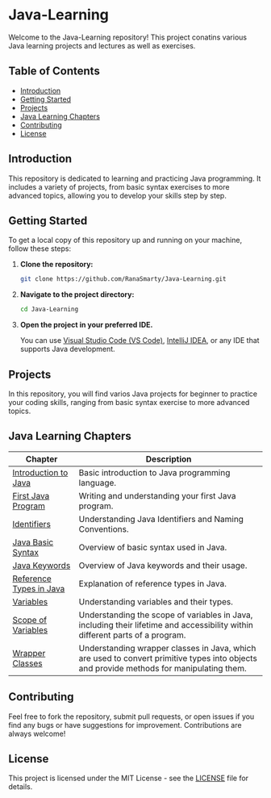 # Java-Learning

Welcome to the Java-Learning repository! This project conatins various Java learning projects and lectures as well as exercises.

## Table of Contents

- [Introduction](#introduction)
- [Getting Started](#getting-started)
- [Projects](#projects)
- [Java Learning Chapters](#java-learning-chapters)
- [Contributing](#contributing)
- [License](#license)

## Introduction

This repository is dedicated to learning and practicing Java programming. It includes a variety of projects, from basic syntax exercises to more advanced topics, allowing you to develop your skills step by step.

## Getting Started

To get a local copy of this repository up and running on your machine, follow these steps:

1. **Clone the repository:**

    ```bash
    git clone https://github.com/RanaSmarty/Java-Learning.git
    ```
2. **Navigate to the project directory:**

    ```bash
    cd Java-Learning
    ```

3. **Open the project in your preferred IDE.**
    
    You can use [Visual Studio Code (VS Code)](https://code.visualstudio.com/), [IntelliJ IDEA](https://www.jetbrains.com/idea/), or any IDE that supports Java development.

## Projects

In this repository, you will find varios Java projects for beginner to practice your coding skills, ranging from basic syntax exercise to more advanced topics.

## Java Learning Chapters

| **Chapter** | **Description** |
|-------------|-----------------|
| [Introduction to Java](https://github.com/RanaSmarty/Java-Learning/blob/main/Introduction%20to%20Java/README.md) | Basic introduction to Java programming language. |
| [First Java Program](https://github.com/RanaSmarty/Java-Learning/blob/main/Basics%20of%20Java/First%20Java%20Program/README.md) | Writing and understanding your first Java program. |
| [Identifiers](https://github.com/RanaSmarty/Java-Learning/blob/main/Basics%20of%20Java/Identifiers/README.md) | Understanding Java Identifiers and Naming Conventions. |
| [Java Basic Syntax](https://github.com/RanaSmarty/Java-Learning/blob/main/Basics%20of%20Java/Java%20Basic%20Syntax/README.md) | Overview of basic syntax used in Java. |
| [Java Keywords](https://github.com/RanaSmarty/Java-Learning/blob/main/Basics%20of%20Java/Java%20Keyword/README.md) | Overview of Java keywords and their usage. |
| [Reference Types in Java](https://github.com/RanaSmarty/Java-Learning/blob/main/Basics%20of%20Java/Reference%20Types%20in%20Java/README.md) | Explanation of reference types in Java. |
| [Variables](https://github.com/RanaSmarty/Java-Learning/blob/main/Basics%20of%20Java/Variables/README.md) | Understanding variables and their types. |
| [Scope of Variables](https://github.com/RanaSmarty/Java-Learning/tree/main/Basics%20of%20Java/Variables/Scope%20of%20Variables) | Understanding the scope of variables in Java, including their lifetime and accessibility within different parts of a program. |
| [Wrapper Classes](https://github.com/RanaSmarty/Java-Learning/tree/main/Basics%20of%20Java/Wrapper%20classes) | Understanding wrapper classes in Java, which are used to convert primitive types into objects and provide methods for manipulating them. |

## Contributing

Feel free to fork the repository, submit pull requests, or open issues if you find any bugs or have suggestions for improvement. Contributions are always welcome!

## License

This project is licensed under the MIT License - see the [LICENSE](https://github.com/RanaSmarty/Java-Learning/blob/main/LICENSE) file for details.